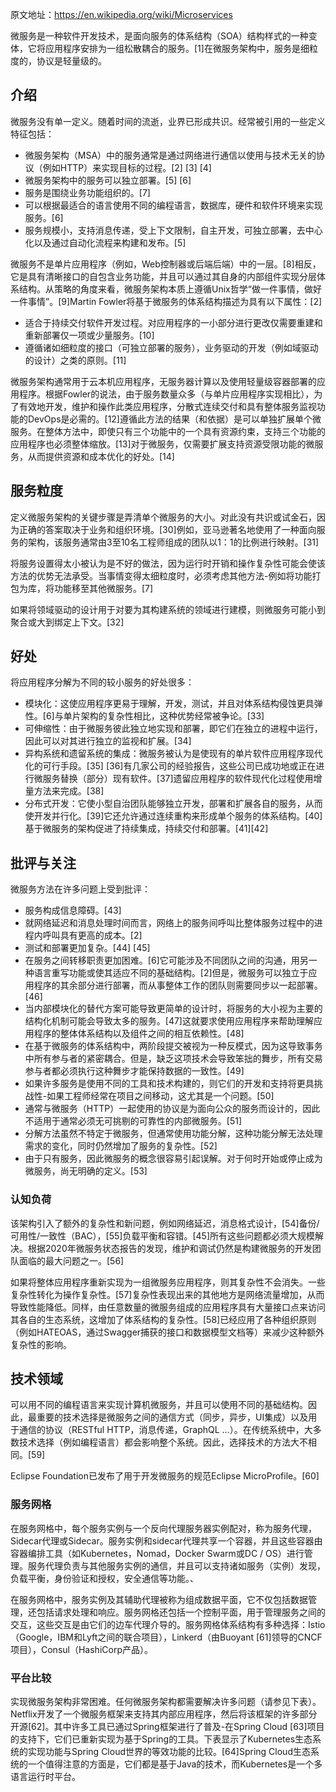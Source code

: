 原文地址：https://en.wikipedia.org/wiki/Microservices



微服务是一种软件开发技术，是面向服务的体系结构（SOA）结构样式的一种变体，它将应用程序安排为一组松散耦合的服务。[1]在微服务架构中，服务是细粒度的，协议是轻量级的。

## 介绍

微服务没有单一定义。随着时间的流逝，业界已形成共识。经常被引用的一些定义特征包括：

- 微服务架构（MSA）中的服务通常是通过网络进行通信以使用与技术无关的协议（例如HTTP）来实现目标的过程。[2] [3] [4]
- 微服务架构中的服务可以独立部署。[5] [6]
- 服务是围绕业务功能组织的。[7]
- 可以根据最适合的语言使用不同的编程语言，数据库，硬件和软件环境来实现服务。[6]
- 服务规模小，支持消息传递，受上下文限制，自主开发，可独立部署，去中心化以及通过自动化流程来构建和发布。[5]

微服务不是单片应用程序（例如，Web控制器或后端后端）中的一层。[8]相反，它是具有清晰接口的自包含业务功能，并且可以通过其自身的内部组件实现分层体系结构。从策略的角度来看，微服务架构本质上遵循Unix哲学“做一件事情，做好一件事情”。[9]Martin Fowler将基于微服务的体系结构描述为具有以下属性：[2]

- 适合于持续交付软件开发过程。对应用程序的一小部分进行更改仅需要重建和重新部署仅一项或少量服务。[10]
- 遵循诸如细粒度的接口（可独立部署的服务），业务驱动的开发（例如域驱动的设计）之类的原则。[11]

微服务架构通常用于云本机应用程序，无服务器计算以及使用轻量级容器部署的应用程序。根据Fowler的说法，由于服务数量众多（与单片应用程序实现相比），为了有效地开发，维护和操作此类应用程序，分散式连续交付和具有整体服务监视功能的DevOps是必需的。[12]遵循此方法的结果（和依据）是可以单独扩展单个微服务。在整体方法中，即使只有三个功能中的一个具有资源约束，支持三个功能的应用程序也必须整体缩放。[13]对于微服务，仅需要扩展支持资源受限功能的微服务，从而提供资源和成本优化的好处。[14]

## 服务粒度

定义微服务架构的关键步骤是弄清单个微服务的大小。对此没有共识或试金石，因为正确的答案取决于业务和组织环境。[30]例如，亚马逊著名地使用了一种面向服务的架构，该服务通常由3至10名工程师组成的团队以1：1的比例进行映射。[31]

将服务设置得太小被认为是不好的做法，因为运行时开销和操作复杂性可能会使该方法的优势无法承受。当事情变得太细粒度时，必须考虑其他方法-例如将功能打包为库，将功能移至其他微服务。[7]

如果将领域驱动的设计用于对要为其构建系统的领域进行建模，则微服务可能小到聚合或大到绑定上下文。[32]


## 好处

将应用程序分解为不同的较小服务的好处很多：

- 模块化：这使应用程序更易于理解，开发，测试，并且对体系结构侵蚀更具弹性。[6]与单片架构的复杂性相比，这种优势经常被争论。[33]
- 可伸缩性：由于微服务彼此独立地实现和部署，即它们在独立的进程中运行，因此可以对其进行独立的监视和扩展。[34]
- 异构系统和遗留系统的集成：微服务被认为是使现有的单片软件应用程序现代化的可行手段。[35] [36]有几家公司的经验报告，这些公司已成功地或正在进行微服务替换（部分）现有软件。[37]遗留应用程序的软件现代化过程使用增量方法来完成。[38]
- 分布式开发：它使小型自治团队能够独立开发，部署和扩展各自的服务，从而使开发并行化。[39]它还允许通过连续重构来形成单个服务的体系结构。[40]基于微服务的架构促进了持续集成，持续交付和部署。[41][42]

## 批评与关注

微服务方法在许多问题上受到批评：

- 服务构成信息障碍。[43]
- 就网络延迟和消息处理时间而言，网络上的服务间呼叫比整体服务过程中的进程内呼叫具有更高的成本。[2]
- 测试和部署更加复杂。[44] [45]
- 在服务之间转移职责更加困难。[6]它可能涉及不同团队之间的沟通，用另一种语言重写功能或使其适应不同的基础结构。[2]但是，微服务可以独立于应用程序的其余部分进行部署，而从事整体工作的团队则需要同步以一起部署。[46]
- 当内部模块化的替代方案可能导致更简单的设计时，将服务的大小视为主要的结构化机制可能会导致太多的服务。[47]这就要求使用应用程序来帮助理解应用程序的整体体系结构以及组件之间的相互依赖性。[48]
- 在基于微服务的体系结构中，两阶段提交被视为一种反模式，因为这导致事务中所有参与者的紧密耦合。但是，缺乏这项技术会导致笨拙的舞步，所有交易参与者都必须执行这种舞步才能保持数据的一致性。[49]
- 如果许多服务是使用不同的工具和技术构建的，则它们的开发和支持将更具挑战性-如果工程师经常在项目之间移动，这尤其是一个问题。[50]
- 通常与微服务（HTTP）一起使用的协议是为面向公众的服务而设计的，因此不适用于通常必须无可挑剔的可靠性的内部微服务。[51]
- 分解方法虽然不特定于微服务，但通常使用功能分解，这种功能分解无法处理需求的变化，同时仍然增加了服务的复杂性。[52]
- 由于只有服务，因此微服务的概念很容易引起误解。对于何时开始或停止成为微服务，尚无明确的定义。[53]

### 认知负荷

该架构引入了额外的复杂性和新问题，例如网络延迟，消息格式设计，[54]备份/可用性/一致性（BAC），[55]负载平衡和容错。[45]所有这些问题都必须大规模解决。根据2020年微服务状态报告的发现，维护和调试仍然是构建微服务的开发团队面临的最大问题之一。[56]

如果将整体应用程序重新实现为一组微服务应用程序，则其复杂性不会消失。一些复杂性转化为操作复杂性。[57]复杂性表现出来的其他地方是网络流量增加，从而导致性能降低。同样，由任意数量的微服务组成的应用程序具有大量接口点来访问其各自的生态系统，这增加了体系结构的复杂性。[58]已经应用了各种组织原则（例如HATEOAS，通过Swagger捕获的接口和数据模型文档等）来减少这种额外复杂性的影响。



## 技术领域

可以用不同的编程语言来实现计算机微服务，并且可以使用不同的基础结构。因此，最重要的技术选择是微服务之间的通信方式（同步，异步，UI集成）以及用于通信的协议（RESTful HTTP，消息传递，GraphQL ...）。在传统系统中，大多数技术选择（例如编程语言）都会影响整个系统。因此，选择技术的方法大不相同。[59]

Eclipse Foundation已发布了用于开发微服务的规范Eclipse MicroProfile。[60]

### 服务网格

在服务网格中，每个服务实例与一个反向代理服务器实例配对，称为服务代理，Sidecar代理或Sidecar。服务实例和sidecar代理共享一个容器，并且这些容器由容器编排工具（如Kubernetes，Nomad，Docker Swarm或DC / OS）进行管理。服务代理负责与其他服务实例的通信，并且可以支持诸如服务（实例）发现，负载平衡，身份验证和授权，安全通信等功能。、

在服务网格中，服务实例及其辅助代理被称为组成数据平面，它不仅包括数据管理，还包括请求处理和响应。服务网格还包括一个控制平面，用于管理服务之间的交互，这些交互是由它们的边车代理介导的。服务网格体系结构有多种选择：Istio（Google，IBM和Lyft之间的联合项目），Linkerd（由Buoyant [61]领导的CNCF项目），Consul（HashiCorp产品）。

### 平台比较

实现微服务架构非常困难。任何微服务架构都需要解决许多问题（请参见下表）。Netflix开发了一个微服务框架来支持其内部应用程序，然后将该框架的许多部分开源[62]。其中许多工具已通过Spring框架进行了普及-在Spring Cloud [63]项目的支持下，它们已重新实现为基于Spring的工具。下表显示了Kubernetes生态系统的实现功能与Spring Cloud世界的等效功能的比较。[64]Spring Cloud生态系统的一个值得注意的方面是，它们都是基于Java的技术，而Kubernetes是一个多语言运行时平台。

